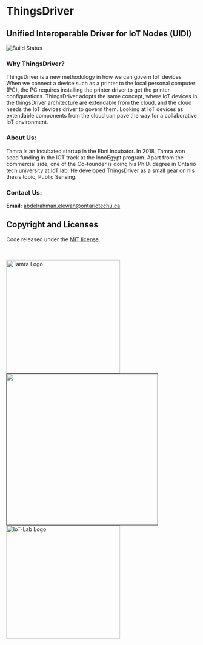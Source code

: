 # ThingsDriver

## Unified Interoperable Driver for IoT Nodes (UIDI)


![Build Status](https://travis-ci.org/joemccann/dillinger.svg?branch=master)

### Why ThingsDriver?
ThingsDriver is a new methodology in how we can govern IoT devices. When we connect a device such as a printer to the local personal computer (PC), the PC requires installing the printer driver to get the printer configurations. ThingsDriver adopts the same concept, where IoT devices in the thingsDriver architecture are extendable from the cloud, and the cloud needs the IoT devices driver to govern them. Looking at IoT devices as extendable components from the cloud can pave the way for a collaborative IoT environment.

### About Us:
Tamra is an incubated startup in the Ebni incubator. In 2018, Tamra won seed funding in the ICT track at the InnoEgypt program. Apart from the commercial side, one of the Co-founder is doing his Ph.D. degree in Ontario tech university at IoT lab. He developed ThingsDriver as a small gear on his thesis topic, Public Sensing.


### Contact Us:
 **Email:** abdelrahman.elewah@ontariotechu.ca
 
## Copyright and Licenses

Code released under the [MIT license](LICENSE).

## 
</br>
<a href="https://tamra-iot.com/">
<img src="https://elewah.github.io/Tamra/logos/logo-horizontal.png" width="300" alt="Tamra Logo" title="Tamra">
</a>
<a href="">
<img src="https://elewah.github.io/Tamra/logos/white.png" width="400">
</a>
<a href="https://iotresearchlab.ca/">
<img src="https://elewah.github.io/Tamra/logos/IoT-lab.png" width="300" alt="IoT-Lab Logo" title="IoT Lab">
</a>

